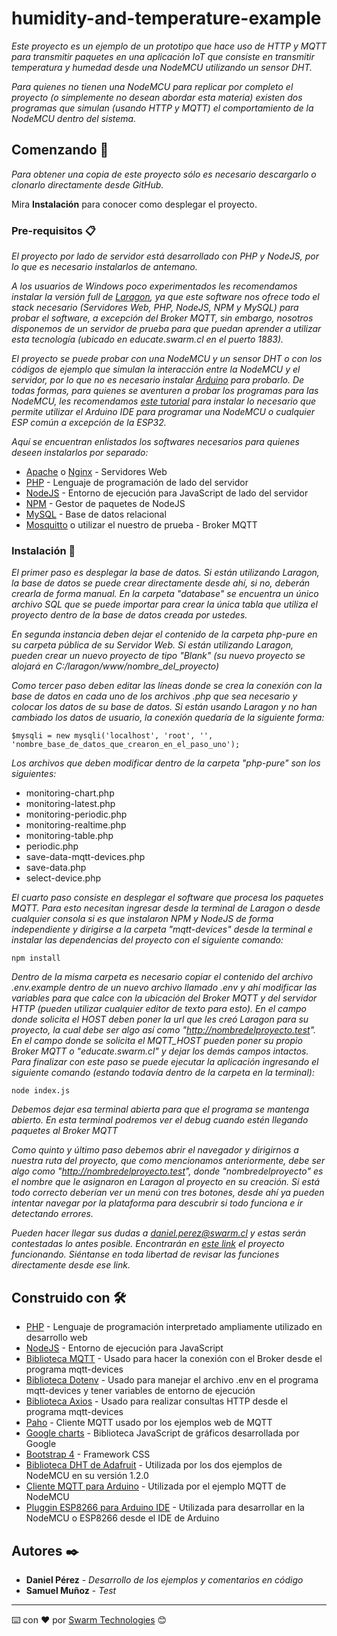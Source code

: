 # humidity-and-temperature-example

_Este proyecto es un ejemplo de un prototipo que hace uso de HTTP y MQTT para transmitir paquetes en una aplicación IoT que consiste en transmitir temperatura y humedad desde una NodeMCU utilizando un sensor DHT._

_Para quienes no tienen una NodeMCU para replicar por completo el proyecto (o simplemente no desean abordar esta materia) existen dos programas que simulan (usando HTTP y MQTT) el comportamiento de la NodeMCU dentro del sistema._

## Comenzando 🚀

_Para obtener una copia de este proyecto sólo es necesario descargarlo o clonarlo directamente desde GitHub._

Mira **Instalación** para conocer como desplegar el proyecto.


### Pre-requisitos 📋

_El proyecto por lado de servidor está desarrollado con PHP y NodeJS, por lo que es necesario instalarlos de antemano._

_A los usuarios de Windows poco experimentados les recomendamos instalar la versión full de [Laragon](https://laragon.org/download/), ya que este software nos ofrece todo el stack necesario (Servidores Web, PHP, NodeJS, NPM y MySQL) para probar el software, a excepción del Broker MQTT, sin embargo, nosotros disponemos de un servidor de prueba para que puedan aprender a utilizar esta tecnología (ubicado en educate.swarm.cl en el puerto 1883)._

_El proyecto se puede probar con una NodeMCU y un sensor DHT o con los códigos de ejemplo que simulan la interacción entre la NodeMCU y el servidor, por lo que no es necesario instalar [Arduino](https://www.arduino.cc/en/Main/Software) para probarlo. De todas formas, para quienes se aventuren a probar los programas para las NodeMCU, les recomendamos [este tutorial](https://www.prometec.net/esp8266-pluggin-arduino-ide/) para instalar lo necesario que permite utilizar el Arduino IDE para programar una NodeMCU o cualquier ESP común a excepción de la ESP32._

_Aquí se encuentran enlistados los softwares necesarios para quienes deseen instalarlos por separado:_
* [Apache](https://httpd.apache.org/) o [Nginx](https://www.nginx.com/) - Servidores Web
* [PHP](https://www.php.net/downloads.php) - Lenguaje de programación de lado del servidor
* [NodeJS](https://nodejs.org/es/) - Entorno de ejecución para JavaScript de lado del servidor
* [NPM](https://www.npmjs.com/) - Gestor de paquetes de NodeJS
* [MySQL](https://www.mysql.com/) - Base de datos relacional
* [Mosquitto](https://mosquitto.org/) o utilizar el nuestro de prueba - Broker MQTT

### Instalación 🔧

_El primer paso es desplegar la base de datos._
_Si están utilizando Laragon, la base de datos se puede crear directamente desde ahí, si no, deberán crearla de forma manual._
_En la carpeta "database" se encuentra un único archivo SQL que se puede importar para crear la única tabla que utiliza el proyecto dentro de la base de datos creada por ustedes._

_En segunda instancia deben dejar el contenido de la carpeta php-pure en su carpeta pública de su Servidor Web. Si están utilizando Laragon, pueden crear un nuevo proyecto de tipo "Blank" (su nuevo proyecto se alojará en C:/laragon/www/nombre_del_proyecto)_

_Como tercer paso deben editar las líneas donde se crea la conexión con la base de datos en cada uno de los archivos .php que sea necesario y colocar los datos de su base de datos._
_Si están usando Laragon y no han cambiado los datos de usuario, la conexión quedaría de la siguiente forma:_
```
$mysqli = new mysqli('localhost', 'root', '', 'nombre_base_de_datos_que_crearon_en_el_paso_uno');
```
_Los archivos que deben modificar dentro de la carpeta "php-pure" son los siguientes:_
* monitoring-chart.php
* monitoring-latest.php
* monitoring-periodic.php
* monitoring-realtime.php
* monitoring-table.php
* periodic.php
* save-data-mqtt-devices.php
* save-data.php
* select-device.php

_El cuarto paso consiste en desplegar el software que procesa los paquetes MQTT. Para esto necesitan ingresar desde la terminal de Laragon o desde cualquier consola si es que instalaron NPM y NodeJS de forma independiente y dirigirse a la carpeta "mqtt-devices" desde la terminal e instalar las dependencias del proyecto con el siguiente comando:_
```
npm install
```
_Dentro de la misma carpeta es necesario copiar el contenido del archivo .env.example dentro de un nuevo archivo llamado .env y ahí modificar las variables para que calce con la ubicación del Broker MQTT y del servidor HTTP (pueden utilizar cualquier editor de texto para esto)._
_En el campo donde solicita el HOST deben poner la url que les creó Laragon para su proyecto, la cual debe ser algo así como "http://nombredelproyecto.test"._
_En el campo donde se solicita el MQTT_HOST pueden poner su propio Broker MQTT o "educate.swarm.cl" y dejar los demás campos intactos._
_Para finalizar con este paso se puede ejecutar la aplicación ingresando el siguiente comando (estando todavía dentro de la carpeta en la terminal):_
```
node index.js
```
_Debemos dejar esa terminal abierta para que el programa se mantenga abierto. En esta terminal podremos ver el debug cuando estén llegando paquetes al Broker MQTT_

_Como quinto y último paso debemos abrir el navegador y dirigirnos a nuestra ruta del proyecto, que como mencionamos anteriormente, debe ser algo como "http://nombredelproyecto.test", donde "nombredelproyecto" es el nombre que le asignaron en Laragon al proyecto en su creación._
_Si está todo correcto deberían ver un menú con tres botones, desde ahí ya pueden intentar navegar por la plataforma para descubrir si todo funciona e ir detectando errores._

_Pueden hacer llegar sus dudas a daniel.perez@swarm.cl y estas serán contestadas lo antes posible._
_Encontrarán en [este link](http://educate.swarm.cl/humidity-and-temperature-example/php-pure/) el proyecto funcionando. Siéntanse en toda libertad de revisar las funciones directamente desde ese link._

## Construido con 🛠️

* [PHP](https://www.php.net/manual/es/intro-whatis.php) - Lenguaje de programación interpretado ampliamente utilizado en desarrollo web
* [NodeJS](https://nodejs.org/es/) - Entorno de ejecución para JavaScript
* [Biblioteca MQTT](https://www.npmjs.com/package/mqtt) - Usado para hacer la conexión con el Broker desde el programa mqtt-devices
* [Biblioteca Dotenv](https://www.npmjs.com/package/dotenv) - Usado para manejar el archivo .env en el programa mqtt-devices y tener variables de entorno de ejecución
* [Biblioteca Axios](https://www.npmjs.com/package/axios) - Usado para realizar consultas HTTP desde el programa mqtt-devices
* [Paho](https://www.eclipse.org/paho/clients/js/) - Cliente MQTT usado por los ejemplos web de MQTT
* [Google charts](https://developers.google.com/chart) - Biblioteca JavaScript de gráficos desarrollada por Google
* [Bootstrap 4](https://getbootstrap.com/) - Framework CSS
* [Biblioteca DHT de Adafruit](https://github.com/adafruit/DHT-sensor-library) - Utilizada por los dos ejemplos de NodeMCU en su versión 1.2.0
* [Cliente MQTT para Arduino](https://github.com/knolleary/pubsubclient) - Utilizada por el ejemplo MQTT de NodeMCU
* [Pluggin ESP8266 para Arduino IDE](https://github.com/esp8266/esp8266.github.io) - Utilizada para desarrollar en la NodeMCU o ESP8266 desde el IDE de Arduino

## Autores ✒️

* **Daniel Pérez** - *Desarrollo de los ejemplos y comentarios en código*
* **Samuel Muñoz** - *Test*
---
⌨️ con ❤️ por [Swarm Technologies](https://github.com/swarmtechnologies) 😊
